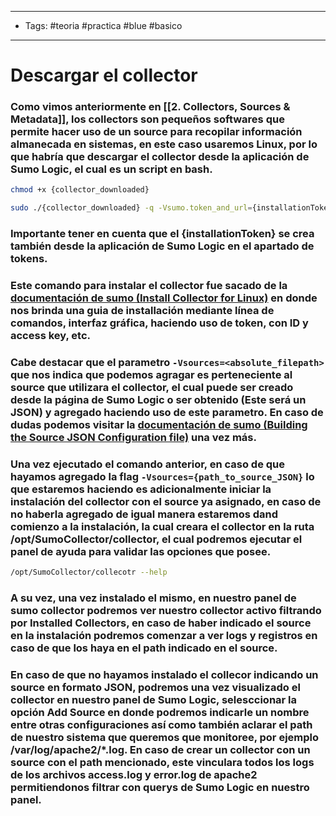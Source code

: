 ---------------------
-  Tags: #teoria #practica #blue #basico
---------------------
# Descargar el collector
### Como vimos anteriormente en [[2. Collectors, Sources & Metadata]], los collectors son pequeños softwares que permite hacer uso de un **source** para recopilar información almanecada en sistemas, en este caso usaremos **Linux**, por lo que habría que descargar el collector desde la aplicación de **Sumo Logic**, el cual es un script en bash.

```bash
chmod +x {collector_downloaded}

sudo ./{collector_downloaded} -q -Vsumo.token_and_url={installationToken}
```
### Importante tener en cuenta que el **{installationToken}** se crea también desde la aplicación de **Sumo Logic** en el apartado de tokens. 
### Este comando para instalar el collector fue sacado de la [documentación de sumo (Install Collector for Linux)](https://help.sumologic.com/docs/send-data/installed-collectors/linux/#install-using-the-command-line-installer) en donde nos brinda una guia de installación mediante línea de comandos, interfaz gráfica, haciendo uso de token, con ID y access key, etc. 
### Cabe destacar que el parametro `-Vsources=<absolute_filepath>` que nos indica que podemos agragar es perteneciente al **source** que utilizara el collector, el cual puede ser creado desde la página de Sumo Logic o ser obtenido (Este será un JSON) y agregado haciendo uso de este parametro. En caso de dudas podemos visitar la [documentación de sumo (Building the Source JSON Configuration file)](https://help.sumologic.com/docs/send-data/use-json-configure-sources/building-source-json-configuration-file/) una vez más. 

### Una vez ejecutado el comando anterior, en caso de que hayamos agregado la flag `-Vsources={path_to_source_JSON}` lo que estaremos haciendo es adicionalmente iniciar la instalación del **collector** con el **source** ya asignado, en caso de no haberla agregado de igual manera estaremos dand comienzo a la instalación, la cual creara el collector en la ruta **/opt/SumoCollector/collector**, el cual podremos ejecutar el panel de ayuda para validar las opciones que posee. 

```bash
/opt/SumoCollector/collecotr --help 
```
### A su vez, una vez instalado el mismo, en nuestro panel de sumo collector podremos ver nuestro collector activo filtrando por **Installed Collectors**, en caso de haber indicado el source en la instalación podremos comenzar a ver logs y registros en caso de que los haya en el path indicado en el source.
### En caso de que no hayamos instalado el collecor indicando un source en formato JSON, podremos una vez visualizado el collector en nuestro panel de Sumo Logic, selesccionar la opción **Add Source** en donde podremos indicarle un nombre entre otras configuraciones así como también aclarar el path de nuestro sistema que queremos que monitoree, por ejemplo **/var/log/apache2/\*.log**. En caso de crear un collector con un source con el path mencionado, este vinculara todos los logs de los archivos **access.log** y **error.log** de apache2 permitiendonos filtrar con querys de Sumo Logic en nuestro panel.



